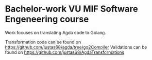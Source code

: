 # Bachelor-work VU MIF Software Engeneering course

Work focuses on translating Agda code to Golang.

Transformation code can be found on https://github.com/justas68/agda/tree/go2Compiler
Validations can be found on https://github.com/justas68/AgdaTransformations
